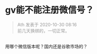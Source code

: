 # gv能不能注册微信号？


<div class="quote"><blockquote><font color="#999999">Ath 发表于 2020-10-30 08:16</font><br />
<font color="#999999">前几天换绑的，一切正常。</font></blockquote></div><br />
用哪个微信版本呢？国内还是谷歌市场的？
